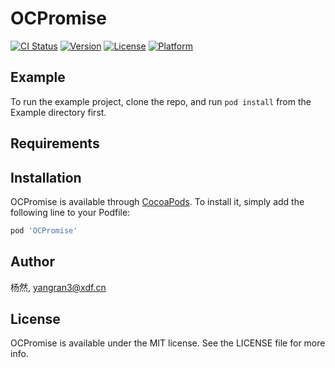 # OCPromise

[![CI Status](https://img.shields.io/travis/杨然/OCPromise.svg?style=flat)](https://travis-ci.org/杨然/OCPromise)
[![Version](https://img.shields.io/cocoapods/v/OCPromise.svg?style=flat)](https://cocoapods.org/pods/OCPromise)
[![License](https://img.shields.io/cocoapods/l/OCPromise.svg?style=flat)](https://cocoapods.org/pods/OCPromise)
[![Platform](https://img.shields.io/cocoapods/p/OCPromise.svg?style=flat)](https://cocoapods.org/pods/OCPromise)

## Example

To run the example project, clone the repo, and run `pod install` from the Example directory first.

## Requirements

## Installation

OCPromise is available through [CocoaPods](https://cocoapods.org). To install
it, simply add the following line to your Podfile:

```ruby
pod 'OCPromise'
```

## Author

杨然, yangran3@xdf.cn

## License

OCPromise is available under the MIT license. See the LICENSE file for more info.
